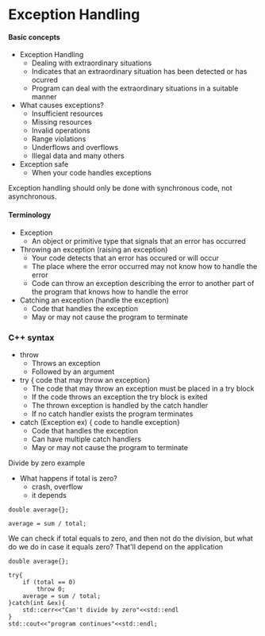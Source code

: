# Exception Handling
#### Basic concepts

<ul>
    <li>Exception Handling
        <ul>
            <li>Dealing with extraordinary situations</li>
            <li>Indicates that an extraordinary situation has been detected or has ocurred</li>
            <li>Program can deal with the extraordinary situations in a suitable manner</li>
        </ul>
    </li>
    <li>What causes exceptions?
        <ul>
            <li>Insufficient resources</li>
            <li>Missing resources</li>
            <li>Invalid operations</li>
            <li>Range violations</li>
            <li>Underflows and overflows</li>
            <li>Illegal data and many others</li>
        </ul>
    </li>
    <li>Exception safe
        <ul>
            <li>When your code handles exceptions</li>
        </ul>
    </li>
</ul>

Exception handling should only be done with synchronous code, not asynchronous.

#### Terminology 
<ul>
    <li>Exception
        <ul>
            <li>An object or primitive type that signals that an error has occurred</li>
        </ul>
    </li>
    <li>Throwing an exception (raising an exception)
        <ul>
            <li>Your code detects that an error has occured or will occur</li>
            <li>The place where the error occurred may not know how to handle the error</li>
            <li>Code can throw an exception describing the error to another part of the program that knows how to handle the error</li>
        </ul>
    </li>
    <li>Catching an exception (handle the exception)
        <ul>
            <li>Code that handles the exception</li>
            <li>May or may not cause the program to terminate</li>
        </ul>
    </li>
</ul>

### C++ syntax
<ul>
    <li>throw
        <ul>
            <li>Throws an exception</li>
            <li>Followed by an argument</li>
        </ul>
    </li>
    <li>try { code that may throw an exception}
        <ul>
            <li>The code that may throw an exception must be placed in a try block</li>
            <li>If the code throws an exception the try block is exited</li>
            <li>The thrown exception is handled by the catch handler</li>
            <li>If no catch handler exists the program terminates</li>
        </ul>
    </li>
    <li>catch (Exception ex) { code to handle exception}
        <ul>
            <li>Code that handles the exception</li>
            <li>Can have multiple catch handlers</li>
            <li>May or may not cause the program to terminate</li>
        </ul>
    </li>
</ul>

Divide by zero example

<ul>
    <li>What happens if total is zero?
        <ul>
            <li>crash, overflow</li>
            <li>it depends</li>
        </ul>
    </li>
</ul>

```
double average{};

average = sum / total;
```

We can check if total equals to zero, and then not do the division, but what do we do in case it equals zero? That'll depend on the application

```
double average{};

try{
    if (total == 0)
        throw 0;
    average = sum / total;
}catch(int &ex){
    std::cerr<<"Can't divide by zero"<<std::endl
}
std::cout<<"program continues"<<std::endl;
```
